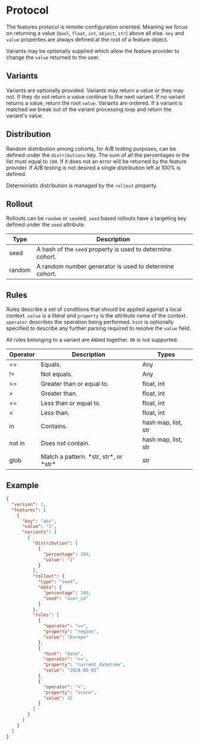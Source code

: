 # Protocol

The features protocol is remote-configuration oriented. Meaning we focus on returning a value (`bool`, `float`, `int`, `object`, `str`) above all else. `key` and `value` properties are always defined at the root of a feature object.

Variants may be optionally supplied which allow the feature provider to change the `value` returned to the user.

## Variants

Variants are optionally provided. Variants may return a value or they may not. If they do not return a value continue to the next variant. If no variant returns a value, return the root `value`. Variants are ordered. If a variant is matched we break out of the variant processing loop and return the variant's value.

## Distribution

Random distribution among cohorts, for A/B testing purposes, can be defined under the `distributions` key. The sum of all the percentages in the list must equal to `100`. If it does not an error will be returned by the feature provider. If A/B testing is not desired a single distribution left at 100% is defined.

Deterministic distribution is managed by the `rollout` property.

## Rollout

Rollouts can be `random` or `seed`ed. `seed` based rollouts have a targeting key defined under the `seed` attribute.

| Type   | Description                                                |
| ------ | ---------------------------------------------------------- |
| seed   | A hash of the `seed` property is used to determine cohort. |
| random | A random number generator is used to determine cohort.     |

## Rules

Rules describe a set of conditions that should be applied against a local context. `value` is a literal and `property` is the attribute name of the context. `operator` describes the operation being performed. `hint` is optionally specified to describe any further parsing required to resolve the `value` field.

All rules belonging to a variant are `AND`ed together. `OR` is not supported.

| Operator | Description                               | Types               |
| -------- | ----------------------------------------- | ------------------- |
| ==       | Equals.                                   | Any                 |
| !=       | Not equals.                               | Any                 |
| >=       | Greater than or equal to.                 | float, int          |
| >        | Greater than.                             | float, int          |
| <=       | Less than or equal to.                    | float, int          |
| <        | Less than.                                | float, int          |
| in       | Contains.                                 | hash map, list, str |
| not in   | Does not contain.                         | hash map, list, str |
| glob     | Match a pattern. \*str, str\*, or \*str\* | str                 |

## Example

```json
{
  "version": 1,
  "features": [
    {
      "key": "abc",
      "value": "1",
      "variants": [
        {
          "distribution": [
            {
              "percentage": 100,
              "value": "2"
            }
          ],
          "rollout": {
            "type": "seed",
            "data": {
              "percentage": 100,
              "seed": "user_id"
            }
          },
          "rules": [
            {
              "operator": "==",
              "property": "region",
              "value": "Europe"
            },
            {
              "hint": "date",
              "operator": ">=",
              "property": "current_datetime",
              "value": "2024-05-01"
            },
            {
              "operator": "<",
              "property": "score",
              "value": 42
            }
          ]
        }
      ]
    }
  ]
}
```
